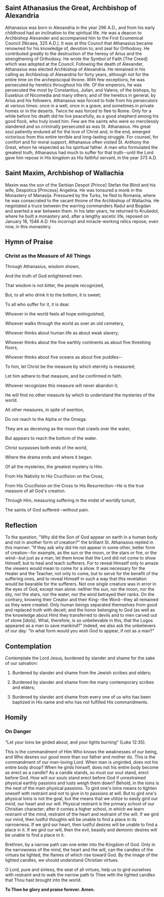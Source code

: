 ## Saint Athanasius the Great, Archbishop of Alexandria

Athanasius was born in Alexandria in the year 296 A.D., and from his early childhood had an inclination to the spiritual life. He was a deacon to Archbishop Alexander and accompanied him to the First Ecumenical Council [Nicaea, 325 A.D.]. It was at this Council that Athanasius became renowned for his knowledge of, devotion to, and zeal for Orthodoxy. He contributed greatly to the destruction of the heresy of Arius and the strengthening of Orthodoxy. He wrote the Symbol of Faith [The Creed] which was adopted at the Council. Following the death of Alexander, Athanasius was elected Archbishop of Alexandria. He remained in his calling as Archbishop of Alexandria for forty years, although not for the entire time on the archepiscopal throne. With few exceptions, he was persecuted by heretics throughout his life. Of the emperors, he was persecuted the most by Constantius, Julian, and Valens; of the bishops, by Eusebius of Nicomedia and many others; and of the heretics in general, by Arius and his followers. Athanasius was forced to hide from his persecutors at various times: once in a well, once in a grave, and sometimes in private homes or in the deserts. Twice he was forced to flee to Rome. Only for a while before his death did he live peacefully, as a good shepherd among his good flock, who truly loved him. Few are the saints who were so mercilessly slandered and so criminally persecuted as was St. Athanasius. His great soul patiently endured all for the love of Christ and, in the end, emerged victorious from this entire terrible and long-lasting struggle. For counsel, for comfort and for moral support, Athanasius often visited St. Anthony the Great, whom he respected as his spiritual father. A man who formulated the greatest truth, Athanasius had much to suffer for that truth--until the Lord gave him repose in His kingdom as His faithful servant, in the year 373 A.D.


## Saint Maxim, Archbishop of Wallachia

Maxim was the son of the Serbian Despot [Prince] Stefan the Blind and his wife, Despotica [Princess] Angelina. He was tonsured a monk in the Monastery of Manasija. Pressured by the Turks, he fled to Romania, where he was consecrated to the vacant throne of the Archbishop of Wallachia. He negotiated a truce between the warring commanders Radul and Bogdan and averted a war between them. In his later years, he returned to Krušedol, where he built a monastery and, after a lengthy ascetic life, reposed on January 18, 1546 A.D. His incorrupt and miracle-working relics repose, even now, in this monastery.


## Hymn of Praise

### Christ as the Measure of All Things

Through Athanasius, wisdom shown,

And the truth of God enlightened men.

That wisdom is not bitter, the people recognized,

But, to all who drink it to the bottom, it is sweet;

To all who suffer for it, it is dear.

Whoever in the world feels all hope extinguished,

Whoever walks through the world as over an old cemetery,

Whoever thinks about human life as about weak slavery,

Whoever thinks about the five earthly continents as about five threshing floors,

Whoever thinks about five oceans as about five puddles--

To him, let Christ be the measure by which eternity is measured;

Let him adhere to that measure, and be confirmed in faith.

Whoever recognizes this measure will never abandon it;

He will find no other measure by which to understand the mysteries of the world.

All other measures, in spite of exertion,

Do not reach to the Alpha or the Omega:

They are as deceiving as the moon that crawls over the water,

But appears to reach the bottom of the water.

Christ surpasses both ends of the world,

Where the drama ends and where it began.

Of all the mysteries, the greatest mystery is Him.

From His Nativity to His Crucifixion on the Cross,

From His Crucifixion on the Cross to His Resurrection--He is the true measure of all God's creation.

Through Him, measuring suffering in the midst of worldly tumult,

The saints of God suffered--without pain.


## Reflection

To the question, "Why did the Son of God appear on earth in a human body and not in another form of creation?" the brilliant St. Athanasius replied in this manner: "If they ask why did He not appear in some other, better form of creation--for example, as the sun or the moon, or the stars or fire, or the wind--but just as a man, let them know that the Lord did not come to show Himself, but to heal and teach sufferers. For to reveal Himself only to amaze the viewers would mean to come for a show. It was necessary for the Healer and the Teacher, not only to come, but to serve for the benefit of the suffering ones, and to reveal Himself in such a way that this revelation would be bearable for the sufferers. Not one single creature was in error in the eyes of God, except man alone: neither the sun, nor the moon, nor the sky, nor the stars, nor the water, nor the wind betrayed their ranks. On the contrary, knowing their Creator and their King--the Word--they all remained as they were created. Only human beings separated themselves from good and replaced truth with deceit; and the honor belonging to God (as well as the knowledge about Him) they transferred to devils and to men carved out of stone [idols]. What, therefore, is so unbelievable in this, that the Logos appeared as a man to save mankind?" Indeed, we also ask the unbelievers of our day: "In what form would you wish God to appear, if not as a man?"


## Contemplation

Contemplate the Lord Jesus, burdened by slander and shame for the sake of our salvation:

1. Burdened by slander and shame from the Jewish scribes and elders;  

2. Burdened by slander and shame from the many contemporary scribes and elders;  

3. Burdened by slander and shame from every one of us who has been baptized in His name and who has not fulfilled His commandments.


## Homily

### On Danger

"Let your loins be girded about, and your lights burning" (Luke 12:35).

This is the commandment of Him Who knows the weaknesses of our being, and Who desires our good more than our father and mother do. This is the commandment of our man-loving Lord. When man is ungirded, does not his entire body droop? When he girds himself, does not his entire body become as erect as a candle? As a candle stands, so must our soul stand, erect before God. How will our souls stand erect before God if unrestrained physical earthly passions and lusts weigh them down? Behold, in the loins is the nest of the main physical passions. To gird one's loins means to tighten oneself with restraint and not to give in to passions at will. But to gird one's physical loins is not the goal, but the means that we utilize to easily gird our mind, our heart and our will. Physical restraint is the primary school of our Christian character; after it comes a higher school, in which we learn restraint of the mind, restraint of the heart and restraint of the will. If we gird our mind, then lustful thoughts will be unable to find a place in its narrowness. If we gird our heart, then lustful desires will be unable to find a place in it. If we gird our will, then the evil, beastly and demonic desires will be unable to find a place in it.

Brethren, by a narrow path can one enter into the Kingdom of God. Only in the narrowness of the mind, the heart and the will, can the candles of the virtues be lighted, the flames of which rise toward God. By the image of the lighted candles, we should understand Christian virtues.

O Lord, pure and sinless, the seat of all virtues, help us to gird ourselves with restraint and to walk the narrow path to Thee with the lighted candles that Thou hast brought into the world.

**To Thee be glory and praise forever. Amen.**

